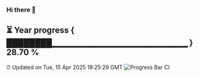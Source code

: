 ### Hi there 👋
⏳ Year progress { ████████▁▁▁▁▁▁▁▁▁▁▁▁▁▁▁▁▁▁▁▁▁▁ } 28.70 %
---
⏰ Updated on Tue, 15 Apr 2025 18:25:29 GMT
![Progress Bar CI](https://github.com/liununu/liununu/workflows/Progress%20Bar%20CI/badge.svg)
